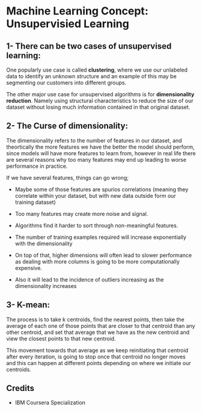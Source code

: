 # Machine Learning Concept: Unsupervisied Learning

## 1- There can be two cases of unsupervised learning:
One popularly use case is called __clustering__, where we use our unlabeled data to identify an unknown structure and an example of this may be segmenting our customers into different groups.

The other major use case for unsupervised algorithms is for __dimensionality reduction__. Namely using structural characteristics to reduce the size of our dataset without losing much information contained in that original dataset.

## 2- The Curse of dimensionality:
The dimensionality refers to the number of features in our dataset, and theortically the more features we have the better the model should perform, since models will have more features to learn from, however in real life there are several reasons why too many features may end up leading to worse performance in practice.

If we have several features, things can go wrong; 
- Maybe some of those features are spurios correlations (meaning they correlate within your dataset, but with new data outside form our training dataset)

- Too many features may create more noise and signal.

- Algorithms find it harder to sort through non-meaningful features.

- The number of training examples required will increase exponentially with the dimensionality

- On top of that, higher dimensions will often lead to slower performance as dealing with more columns is going to be more computationally expensive.

- Also it will lead to the incidence of outliers increasing as the dimensionality increases

## 3- K-mean:
The process is to take k centroids, find the nearest points, then take the average of each one of those points that are closer to that centroid than any other centroid, and set that average that we have as the new centroid and view the closest points to that new centroid.

This movement towards that average as we keep reinitiating that centroid after every iteration, is going to stop once that centroid no longer moves and this can happen at different points depending on where we initiate our centroids. 

## Credits
- IBM Coursera Specialization